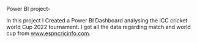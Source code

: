 Power BI project-

In this project I Created a Power BI Dashboard analysing the ICC cricket world Cup 2022 tournament. I got all the data regarding match and world cup from www.espncricinfo.com.
